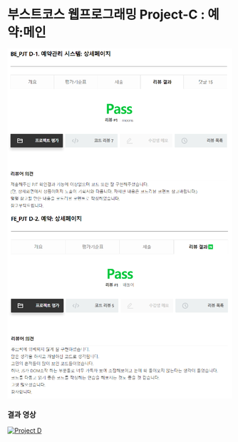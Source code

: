 # 부스트코스 웹프로그래밍 Project-C : 예약:메인

<img src="./img/pass_be.PNG" width=550 align="middle">
<img src="./img/pass_fe.PNG" width=550 align="middle">

### 결과 영상

[![Project D](https://i.imgur.com/PqMqQ0a.png)](https://www.youtube.com/watch?v=_oikjsTD7KA "프로젝트D Youtube 비디오 링크")
